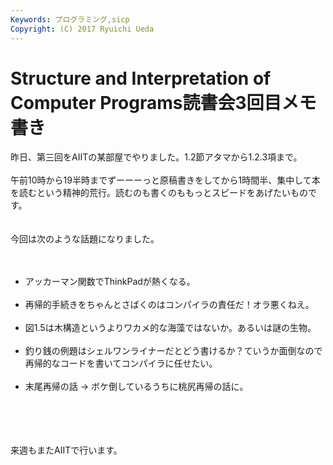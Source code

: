 ```yaml
---
Keywords: プログラミング,sicp
Copyright: (C) 2017 Ryuichi Ueda
---
```


# <!--:ja-->Structure and Interpretation of Computer Programs読書会3回目メモ書き<!--:-->
<!--:ja-->昨日、第三回をAIITの某部屋でやりました。1.2節アタマから1.2.3項まで。<br />
<br />
午前10時から19半時までずーーーっと原稿書きをしてから1時間半、集中して本を読むという精神的荒行。読むのも書くのももっとスピードをあげたいものです。<br />
<br />
<br />
今回は次のような話題になりました。<br />
<br />
<ul><br />
	<li>アッカーマン関数でThinkPadが熱くなる。</li><br />
	<li>再帰的手続きをちゃんとさばくのはコンパイラの責任だ！オラ悪くねえ。</li><br />
	<li>図1.5は木構造というよりワカメ的な海藻ではないか。あるいは謎の生物。</li><br />
 <li>釣り銭の例題はシェルワンライナーだとどう書けるか？ていうか面倒なので再帰的なコードを書いてコンパイラに任せたい。</li><br />
	<li>末尾再帰の話 -> ボケ倒しているうちに桃尻再帰の話に。</li><br />
</ul><br />
<br />
<br />
来週もまたAIITで行います。<!--:-->
